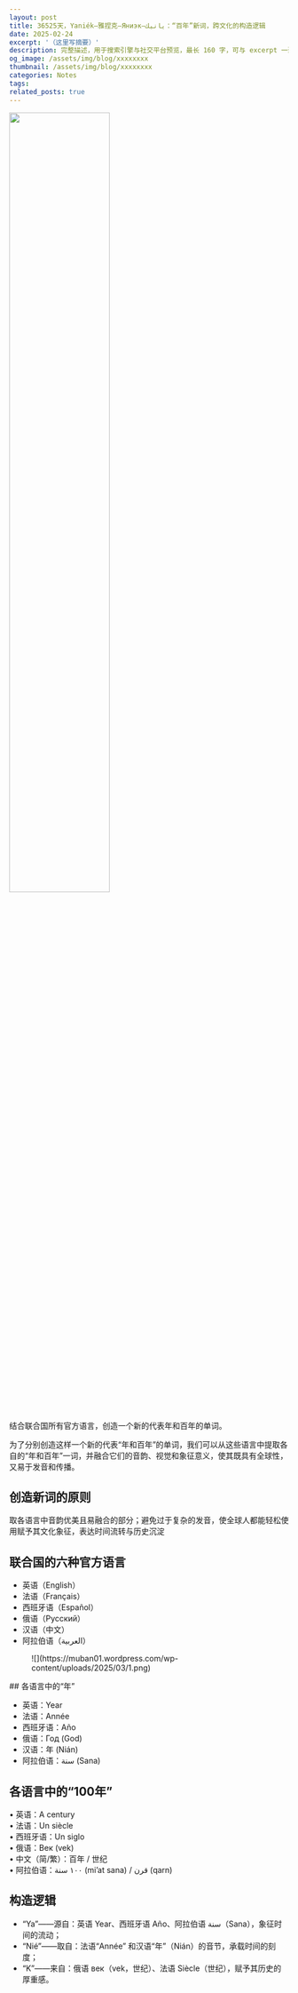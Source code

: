 ```yaml
---
layout: post
title: 36525天，Yaniék—雅捏克—Яниэк—يانيك：“百年”新词，跨文化的构造逻辑
date: 2025-02-24
excerpt: '（这里写摘要）'
description: 完整描述，用于搜索引擎与社交平台预览，最长 160 字，可与 excerpt 一致
og_image: /assets/img/blog/xxxxxxxx
thumbnail: /assets/img/blog/xxxxxxxx
categories: Notes
tags: 
related_posts: true
---
```


<img src="{{ '/assets/img/blog/xxxxxxxx' | relative_url }}" style="width:60%;">

结合联合国所有官方语言，创造一个新的代表年和百年的单词。

为了分别创造这样一个新的代表“年和百年”的单词，我们可以从这些语言中提取各自的“年和百年”一词，并融合它们的音韵、视觉和象征意义，使其既具有全球性，又易于发音和传播。

## 创造新词的原则

取各语言中音韵优美且易融合的部分；避免过于复杂的发音，使全球人都能轻松使用赋予其文化象征，表达时间流转与历史沉淀

## 联合国的六种官方语言

- 英语（English）
- 法语（Français）
- 西班牙语（Español）
- 俄语（Русский）
- 汉语（中文）
- 阿拉伯语（العربية）

<figure class="wp-block-image size-full">![](https://muban01.wordpress.com/wp-content/uploads/2025/03/1.png)</figure>## 各语言中的“年”

- 英语：Year
- 法语：Année
- 西班牙语：Año
- 俄语：Год (God)
- 汉语：年 (Nián)
- 阿拉伯语：سنة (Sana)

## 各语言中的“100年”

• 英语：A century  
• 法语：Un siècle  
• 西班牙语：Un siglo  
• 俄语：Век (vek)  
• 中文（简/繁）：百年 / 世纪  
• 阿拉伯语：١٠٠ سنة (mi’at sana) / قرن (qarn)

## 构造逻辑

- “Ya”——源自：英语 Year、西班牙语 Año、阿拉伯语 سنة（Sana），象征时间的流动；
- “Nié”——取自：法语“Année” 和汉语“年”（Nián）的音节，承载时间的刻度；
- “K”——来自：俄语 век（vek，世纪）、法语 Siècle（世纪），赋予其历史的厚重感。